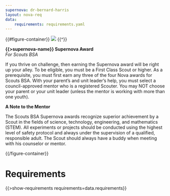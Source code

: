 ```yaml
---
supernova: dr-bernard-harris
layout: nova-req
data:
    requirements: requirements.yaml
---
```


{{#figure-container}}
<img src="{{supernova}}-award.jpg" class="W(100%) Mx(a) H(a)">
{{^}}

**{{>supernova-name}} Supernova Award**<br />*For Scouts BSA*

If you thrive on challenge, then earning the Supernova award will be right up your alley. To be eligible, you must be a First Class Scout or higher. As a prerequisite, you must first earn any three of the four Nova awards for Scouts BSA. With your parent’s and unit leader’s help, you must select a council-approved mentor who is a registered Scouter. You may NOT choose your parent or your unit leader (unless the mentor is working with more than one youth).

**A Note to the Mentor**

The Scouts BSA Supernova awards recognize superior achievement by a Scout in the fields of science, technology, engineering, and mathematics (STEM). All experiments or projects should be conducted using the highest level of safety protocol and always under the supervision of a qualified, responsible adult. The Scout should always have a buddy when meeting with his counselor or mentor.

{{/figure-container}}

# Requirements

{{>show-requirements requirements=data.requirements}}
